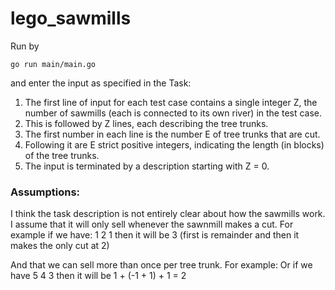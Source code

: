 # lego_sawmills


Run by 

```
go run main/main.go
```
and enter the input as specified in the Task:

1. The first line of input for each test case contains a single integer Z, the number of sawmills (each is
connected to its own river) in the test case.
2. This is followed by Z lines, each describing the tree trunks.
3. The first number in each line is the number E of tree trunks that are cut.
4. Following it are E strict positive integers, indicating the length (in blocks) of the tree trunks.
5. The input is terminated by a description starting with Z = 0.


### Assumptions:

I think the task description is not entirely clear about how the sawmills work. 
I assume that it will only sell whenever the sawnmill makes a cut.
For example if we have:
1 2 1 then it will be 3 (first is remainder and then it makes the only cut at 2) 

And that we can sell more than once per tree trunk. 
For example:
Or if we have 5 4 3 then it will be 1 + (-1 + 1) + 1 = 2


